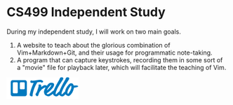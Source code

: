 CS499 Independent Study
===
During my independent study, I will work on two main goals.
1. A website to teach about the glorious combination of Vim+Markdown+Git, and their usage for programmatic
note-taking.
2. A program that can capture keystrokes, recording them in some sort of a "movie" file for playback later, which will
facilitate the teaching of Vim.

[![trello logo][trello-logo]][trello-link]

[trello-logo]: ./trello-logo-small.png
[trello-link]: https://trello.com/b/sWOWte9d/backlog

